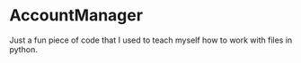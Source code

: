 # AccountManager
Just a fun piece of code that I used to teach myself how to work with files in python. 
